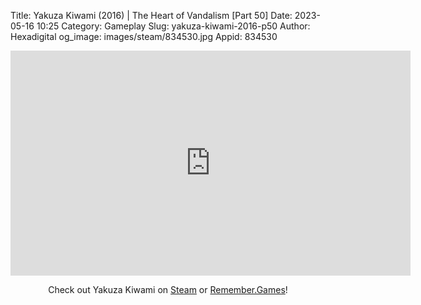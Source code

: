 Title: Yakuza Kiwami (2016) | The Heart of Vandalism [Part 50]
Date: 2023-05-16 10:25
Category: Gameplay
Slug: yakuza-kiwami-2016-p50
Author: Hexadigital
og_image: images/steam/834530.jpg
Appid: 834530

<center><iframe src="https://www.youtube.com/embed/AF_xgRPmfX0?feature=oembed" allow="accelerometer; autoplay; encrypted-media; gyroscope; picture-in-picture" width="640" height="360" frameborder="0"></iframe>

Check out Yakuza Kiwami on [Steam](https://store.steampowered.com/app/834530/?curator_clanid=34633900) or [Remember.Games](https://remember.games/game/342/)!</center>